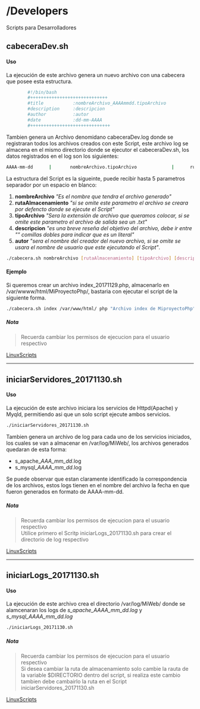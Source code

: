 # /Developers
Scripts para Desarrolladores

## cabeceraDev.sh


#### Uso

La ejecución de este archivo genera un nuevo archivo con una cabecera que posee esta estructura.

```sh
        #!/bin/bash
        #+++++++++++++++++++++++++++++
        #title           :nombreArchivo_AAAAmmdd.tipoArchivo
        #description     :descripcion
        #author          :autor
        #date            :dd-mm-AAAA
        #++++++++++++++++++++++++++++++
```
Tambien genera un Archivo denomidano cabeceraDev.log donde se registraran
 todos los archivos creados con este Script, este archivo log se almacena en el
 mismo directorio donde se ejecutor el cabeceraDev.sh, los datos registrados en
el log son los siguientes:

```sh
AAAA-mm-dd      |       nombreArchivo.tipoArchivo             |      rutaAlamcenamiento
```
La estructura del Script es la sigueinte, puede recibir hasta 5 parametros
separador por un espacio en blanco:
1. **nombreArchivo**      *"Es el nombre que tendra el archivo generado"*
2. **rutaAlmacenamiento** *"si se omite este parametro el archivo se creara por defencto donde se ejecute el Script"*
3. **tipoArchivo**                *"Sera la extensión de archivo que queramos colocar, si se omite este parametro el archivo de salida sea un .txt"*
4. **descripcion**                *"es una breve reseña del objetivo del archivo, debe ir entre "" comillas dobles para indicar que es un literal"*
5. **autor**              *"sera el nombre del creador del nuevo archivo, si se omite se usara el nombre de usuario que este ejecutando el Script"*.

```sh
./cabecera.sh nombreArchivo [rutaAlmacenamiento] [tipoArchivo] [descripcion] [autor]
```


#### Ejemplo


Si queremos crear un archivo index_20171129.php, almacenarlo en /var/wwww/html/MiProyectoPhp/,  bastaria con ejecutar el script de la siguiente forma.

```sh
./cabecera.sh index /var/www/html/ php "Archivo index de MiproyectoPhp" ibrito
```
##### Nota

>Recuerda cambiar los permisos de ejecucion para el usuario respectivo  

[LinuxScripts](https://github.com/ibrito/LinuxScripts)  

_________________________________________________________________________


## iniciarServidores_20171130.sh
####  Uso

La ejecución de este archivo iniciara los servicios de Httpd(Apache) y Myqld, permitiendo asi que un solo script ejecute ambos servicios.

```sh
./iniciarServidores_20171130.sh
```

Tambien genera un archivo de log para cada uno de los servicios iniciados, los cuales se van a almacenar en /var/log/MiWeb/, los archivos generados quedaran de esta forma:

*   s_apache_*AAA_mm_dd*.log
*   s_mysql_*AAAA_mm_dd*.log

Se puede observar que estan claramente identificado la correspondencia de los archivos, estos logs tienen en el nombre del archivo la fecha en que fueron generados en formato de AAAA-mm-dd.


##### Nota

>Recuerda cambiar los permisos de ejecucion para el usuario respectivo  
>Utilice primero el Scritp iniciarLogs_20171130.sh para crear el directorio de log respectivo  

[LinuxScripts](https://github.com/ibrito/LinuxScripts)


_________________________________________________________________________


## iniciarLogs_20171130.sh
####  Uso

La ejecución de este archivo crea el directorio /var/log/MiWeb/ donde se alamcenaran los logs de *s_apache_AAAA_mm_dd.log* y  *s_mysql_AAAA_mm_dd.log* 

```sh
./iniciarLogs_20171130.sh
```


##### Nota

>Recuerda cambiar los permisos de ejecucion para el usuario respectivo  
>Si desea cambiar la ruta de almacenamiento solo cambie la rauta de la variable $DIRECTORIO dentro del script, si realiza este cambio tambien debe cambairlo la ruta en el Script iniciarServidores_20171130.sh  

[LinuxScripts](https://github.com/ibrito/LinuxScripts)





